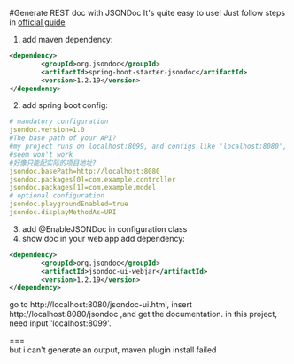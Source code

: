 #Generate REST doc with JSONDoc
It's quite easy to use!
Just follow steps in [official guide](http://jsondoc.org/how-to-spring-boot.html)  
1. add maven dependency:
```xml
<dependency>
        <groupId>org.jsondoc</groupId>
        <artifactId>spring-boot-starter-jsondoc</artifactId>
        <version>1.2.19</version>
</dependency>
```
2. add spring boot config:
```yaml
# mandatory configuration
jsondoc.version=1.0
#The base path of your API?
#my project runs on localhost:8099, and configs like 'localhost:8080','localhost:8099/doc'
#seem won't work
#好像只能配实际的项目地址?
jsondoc.basePath=http://localhost:8080 
jsondoc.packages[0]=com.example.controller
jsondoc.packages[1]=com.example.model
# optional configuration
jsondoc.playgroundEnabled=true
jsondoc.displayMethodAs=URI
```
3. add @EnableJSONDoc in configuration class
4. show doc in your web app
add dependency:
```xml
<dependency>
        <groupId>org.jsondoc</groupId>
        <artifactId>jsondoc-ui-webjar</artifactId>
        <version>1.2.19</version>
</dependency>
```
go to http://localhost:8080/jsondoc-ui.html, insert http://localhost:8080/jsondoc
,and get the documentation.
in this project, need input 'localhost:8099'.

===  
but i can't generate an output, maven plugin install failed